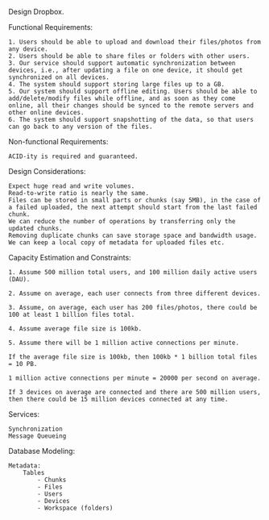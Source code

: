
Design Dropbox.


Functional Requirements:

    1. Users should be able to upload and download their files/photos from any device.
    2. Users should be able to share files or folders with other users.
    3. Our service should support automatic synchronization between devices, i.e., after updating a file on one device, it should get synchronized on all devices.
    4. The system should support storing large files up to a GB.
    5. Our system should support offline editing. Users should be able to add/delete/modify files while offline, and as soon as they come online, all their changes should be synced to the remote servers and other online devices.
    6. The system should support snapshotting of the data, so that users can go back to any version of the files.

Non-functional Requirements:

    ACID-ity is required and guaranteed.

Design Considerations:

    Expect huge read and write volumes.
    Read-to-write ratio is nearly the same.
    Files can be stored in small parts or chunks (say 5MB), in the case of a failed uploaded, the next attempt should start from the last failed chunk.
    We can reduce the number of operations by transferring only the updated chunks.
    Removing duplicate chunks can save storage space and bandwidth usage.
    We can keep a local copy of metadata for uploaded files etc.

Capacity Estimation and Constraints:

    1. Assume 500 million total users, and 100 million daily active users (DAU).

    2. Assume on average, each user connects from three different devices.

    3. Assume, on average, each user has 200 files/photos, there could be 100 at least 1 billion files total.

    4. Assume average file size is 100kb.

    5. Assume there will be 1 million active connections per minute.

    If the average file size is 100kb, then 100kb * 1 billion total files = 10 PB.

    1 million active connections per minute = 20000 per second on average.

    If 3 devices on average are connected and there are 500 million users, then there could be 15 million devices connected at any time.

Services:

    Synchronization
    Message Queueing

Database Modeling:

    Metadata:
        Tables
            - Chunks
            - Files
            - Users
            - Devices
            - Workspace (folders)











